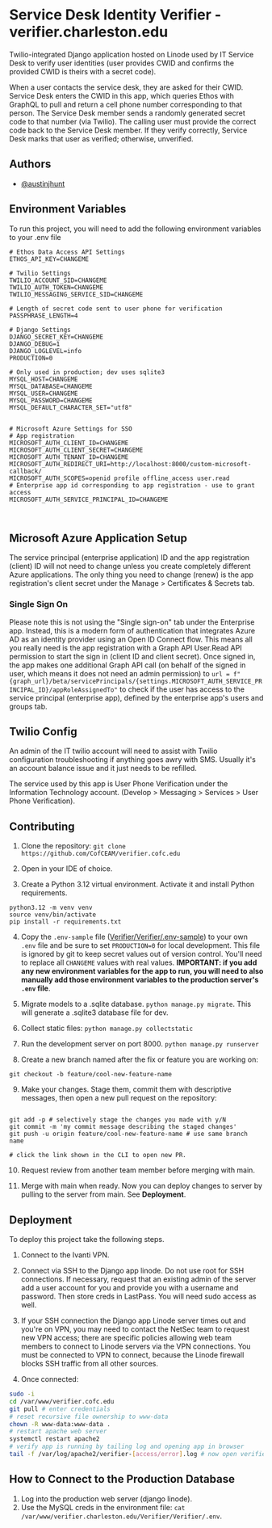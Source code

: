 
# Service Desk Identity Verifier - verifier.charleston.edu

Twilio-integrated Django application hosted on Linode used by IT Service Desk to verify user identities (user provides CWID and confirms the provided CWID is theirs with a secret code). 

When a user contacts the service desk, they are asked for their CWID. Service Desk enters the CWID in this app, which queries Ethos with GraphQL to pull and return a cell phone number corresponding to that person. The Service Desk member sends a randomly generated secret code to that number (via Twilio). The calling user must provide the correct code back to the Service Desk member. If they verify correctly, Service Desk marks that user as verified; otherwise, unverified. 



## Authors

- [@austinjhunt](https://www.github.com/austinjhunt)


## Environment Variables

To run this project, you will need to add the following environment variables to your .env file
```
# Ethos Data Access API Settings
ETHOS_API_KEY=CHANGEME

# Twilio Settings
TWILIO_ACCOUNT_SID=CHANGEME
TWILIO_AUTH_TOKEN=CHANGEME 
TWILIO_MESSAGING_SERVICE_SID=CHANGEME

# Length of secret code sent to user phone for verification
PASSPHRASE_LENGTH=4

# Django Settings
DJANGO_SECRET_KEY=CHANGEME
DJANGO_DEBUG=1
DJANGO_LOGLEVEL=info
PRODUCTION=0

# Only used in production; dev uses sqlite3
MYSQL_HOST=CHANGEME
MYSQL_DATABASE=CHANGEME
MYSQL_USER=CHANGEME
MYSQL_PASSWORD=CHANGEME
MYSQL_DEFAULT_CHARACTER_SET="utf8"


# Microsoft Azure Settings for SSO
# App registration 
MICROSOFT_AUTH_CLIENT_ID=CHANGEME
MICROSOFT_AUTH_CLIENT_SECRET=CHANGEME
MICROSOFT_AUTH_TENANT_ID=CHANGEME
MICROSOFT_AUTH_REDIRECT_URI=http://localhost:8000/custom-microsoft-callback/
MICROSOFT_AUTH_SCOPES=openid profile offline_access user.read
# Enterprise app id corresponding to app registration - use to grant access
MICROSOFT_AUTH_SERVICE_PRINCIPAL_ID=CHANGEME

 
```


## Microsoft Azure Application Setup 

The service principal (enterprise application) ID and the app registration (client) ID will not need to change unless you create completely different Azure applications. The only thing you need to change (renew) is the app registration's client secret under the Manage > Certificates & Secrets tab.

### Single Sign On 
Please note this is not using the "Single sign-on" tab under the Enterprise app. Instead, this is a modern form of authentication that integrates Azure AD as an identity provider using an Open ID Connect flow. This means all you really need is the app registration with a Graph API User.Read API permission to start the sign in (client ID and client secret). Once signed in, the app makes one additional Graph API call (on behalf of the signed in user, which means it does not need an admin permission) to `url = f"{graph_url}/beta/servicePrincipals/{settings.MICROSOFT_AUTH_SERVICE_PRINCIPAL_ID}/appRoleAssignedTo"` to check if the user has access to the service principal (enterprise app), defined by the enterprise app's users and groups tab. 

## Twilio Config
An admin of the IT twilio account will need to assist with Twilio configuration troubleshooting if anything goes awry with SMS. Usually it's an account balance issue and it just needs to be refilled. 

The service used by this app is User Phone Verification under the Information Technology account. (Develop > Messaging > Services > User Phone Verification). 

## Contributing

1. Clone the repository: `git clone https://github.com/CofCEAM/verifier.cofc.edu`

2. Open in your IDE of choice. 

3. Create a Python 3.12 virtual environment. Activate it and install Python requirements.
```
python3.12 -m venv venv 
source venv/bin/activate 
pip install -r requirements.txt 
```

4. Copy the `.env-sample` file ([Verifier/Verifier/.env-sample](Verifier/Verifier/.env-sample)) to your own `.env` file and be sure to set `PRODUCTION=0` for local development. This file is ignored by git to keep secret values out of version control. You'll need to replace all `CHANGEME` values with real values. **IMPORTANT: if you add any new environment variables for the app to run, you will need to also manually add those environment variables to the production server's `.env` file**. 

5. Migrate models to a .sqlite database. `python manage.py migrate`. This will generate a .sqlite3 database file for dev. 

6. Collect static files: `python manage.py collectstatic`

7. Run the development server on port 8000. `python manage.py runserver`

8. Create a new branch named after the fix or feature you are working on: 
```
git checkout -b feature/cool-new-feature-name
```

9. Make your changes. Stage them, commit them with descriptive messages, then open a new pull request on the repository:

``` 

git add -p # selectively stage the changes you made with y/N
git commit -m 'my commit message describing the staged changes'
git push -u origin feature/cool-new-feature-name # use same branch name 

# click the link shown in the CLI to open new PR. 
```

10. Request review from another team member before merging with main.

11. Merge with main when ready. Now you can deploy changes to server by pulling to the server from main. See **Deployment**. 


## Deployment

To deploy this project take the following steps. 

1. Connect to the Ivanti VPN. 

2. Connect via SSH to the Django app linode. Do not use root for SSH connections. If necessary, request that an existing admin of the server add a user account for you and provide you with a username and password. Then store creds in LastPass. You will need sudo access as well. 

3. If your SSH connection the Django app Linode server times out and you're on VPN, you may need to contact the NetSec team to request new VPN access; there are specific policies allowing web team members to connect to Linode servers via the VPN connections. You must be connected to VPN to connect, because the Linode firewall blocks SSH traffic from all other sources. 

3. Once connected:

```bash
sudo -i 
cd /var/www/verifier.cofc.edu
git pull # enter credentials 
# reset recursive file ownership to www-data 
chown -R www-data:www-data . 
# restart apache web server 
systemctl restart apache2 
# verify app is running by tailing log and opening app in browser 
tail -f /var/log/apache2/verifier-[access/error].log # now open verifier.charleston.edu in a browser and monitor the log 
```


## How to Connect to the Production Database 

1. Log into the production web server (django linode). 
3. Use the MySQL creds in the environment file: `cat /var/www/verifier.charleston.edu/Verifier/Verifier/.env`.

